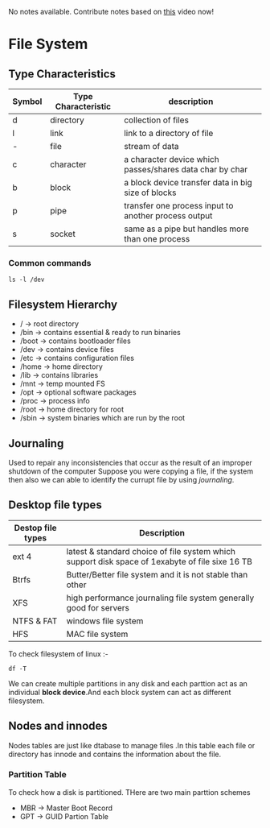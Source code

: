 No notes available. Contribute notes based on [this](https://www.youtube.com/watch?v=PbMT53jaUaU&list=PL2kSRH_DmWVZp_cu6MMPWkgYh7GZVFS6i&index=6) video now!
# File System
## Type Characteristics

| Symbol  | Type Characteristic |  description |
| ------------- | ------------- |-----------|
| d | directory  | collection of files|
| l |  link | link to a directory of file |
| - | file  | stream of data |
| c | character |a character device which passes/shares data char by char|
| b |  block | a block device transfer data in big size of blocks |
| p | pipe |transfer one process input to another process output|
| s |  socket |same as a pipe but handles more than one process |

### Common commands
```
ls -l /dev
```
## Filesystem Hierarchy
* / -> root directory
* /bin -> contains essential & ready to run binaries
* /boot -> contains bootloader files
* /dev -> contains device files
* /etc -> contains configuration files
* /home -> home directory
* /lib -> contains libraries
* /mnt -> temp mounted FS
* /opt -> optional software packages
* /proc -> process info
* /root -> home directory for root
* /sbin -> system binaries which are run by the root
## Journaling
Used to repair any inconsistencies that occur as the result of an improper shutdown of the computer
Suppose you were copying a file, if the system then also we can able to identify the currupt file by using *journaling*.

## Desktop file types
|Destop file types| Description|
|---|---|
| ext 4 | latest & standard choice of file system which support disk space of 1exabyte of file sixe 16 TB|
| Btrfs| Butter/Better file system and it is not stable than other|
| XFS |  high performance journaling file system generally good for servers|
| NTFS & FAT| windows file system|
| HFS | MAC file system |

To check filesystem of linux :-
```
df -T
```
We can create multiple partitions in any disk and each parttion act as an individual **block device**.And each block system can act as different filesystem.

## Nodes and innodes
Nodes tables are just like dtabase to manage files .In this table each file or directory has innode and contains the information about the file.

### Partition Table
To check how a disk is partitioned.
THere are two main parttion schemes
* MBR -> Master Boot Record
* GPT -> GUID Partion Table


